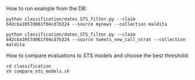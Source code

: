 
How to run example from the DB:

```
python classification/dates_STS_filter.py --claim 642cba1057d061f04cd7b324 --source mynews --collection maldita

python classification/dates_STS_filter.py --claim 642cba1057d061f04cd7b324 --source tweets_new_call_strat --collection maldita
```

How to compare evaluations to STS models and choose the best threshold:

```
cd classification
sh compare_sts_models.sh
```